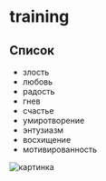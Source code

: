# training
## Список
* злость
* любовь
* радость
* гнев
* счастье
* умиротворение
* энтузиазм
* восхищение
* мотивированность

![картинка](https://avatars.mds.yandex.net/i?id=d4b2857b69f097076fcf8c0e49f0fc40-5463607-images-thumbs&n=13)

